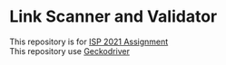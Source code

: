 # Link Scanner and Validator
This repository is for [ISP 2021 Assignment](https://cpske.github.io/ISP/assignment/week15/link-scanner)    
This repository use [Geckodriver](https://github.com/mozilla/geckodriver/releases)